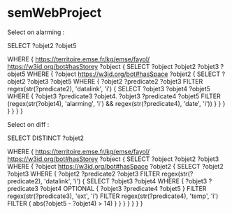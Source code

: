 # semWebProject

Select on alarming :


SELECT ?objet2 ?objet5

WHERE {
https://territoire.emse.fr/kg/emse/fayol/ https://w3id.org/bot#hasStorey ?object
    {
    SELECT ?object ?objet2 ?objet3 ?objet5
        WHERE {
            ?object https://w3id.org/bot#hasSpace ?objet2
      {
        SELECT ?objet2 ?objet3 ?objet5
                WHERE {
                    ?objet2 ?predicate2 ?objet3
                      FILTER regex(str(?predicate2), 'datalink', 'i')
          {
            SELECT ?objet3 ?objet4 ?objet5
                WHERE {
                    ?objet3 ?predicate3 ?objet4.
                      ?objet3 ?predicate4 ?objet5
              FILTER (regex(str(?objet4), 'alarming', 'i') && regex(str(?predicate4), 'date', 'i'))
                }
            }
                }
            }
        }
    }
}




Select on diff :


SELECT DISTINCT ?objet2

WHERE {
<https://territoire.emse.fr/kg/emse/fayol/> <https://w3id.org/bot#hasStorey> ?object
	{
    SELECT ?object ?objet2 ?objet3
		WHERE {
			?object <https://w3id.org/bot#hasSpace> ?objet2
      {
    	SELECT ?objet2 ?objet3
				WHERE {
					?objet2 ?predicate2 ?objet3
          			FILTER regex(str(?predicate2), 'datalink', 'i')
          {
    		SELECT ?objet3 ?objet4
				WHERE {
					?objet3 ?predicate3 ?objet4
             		OPTIONAL { ?objet3 ?predicate4 ?objet5 }
              		FILTER regex(str(?predicate3), 'ext', 'i')
              		FILTER regex(str(?predicate4), 'temp', 'i')
              		FILTER ( abs(?objet5 - ?objet4) > 14)
				}
			}
				}
			}
		}
	}
}
